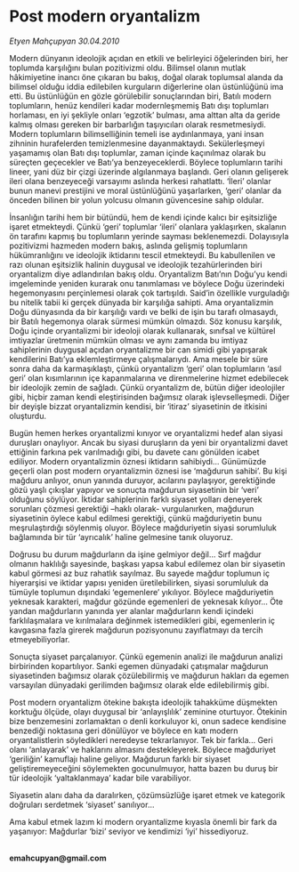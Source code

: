 # Post modern oryantalizm

*Etyen Mahçupyan 30.04.2010*

<div class="yazi"><p>Modern dünyanın ideolojik açıdan en etkili ve belirleyici öğelerinden biri, her toplumda karşılığını bulan pozitivizmi oldu. Bilimsel olanın mutlak hâkimiyetine inancı öne çıkaran bu bakış, doğal olarak toplumsal alanda da bilimsel olduğu iddia edilebilen kurguların diğerlerine olan üstünlüğünü ima etti. Bu üstünlüğün en gözle görülebilir sonuçlarından biri, Batılı modern toplumların, henüz kendileri kadar modernleşmemiş Batı dışı toplumları horlaması, en iyi şekliyle onları ‘egzotik’ bulması, ama alttan alta da geride kalmış olması gereken bir barbarlığın taşıyıcıları olarak resmetmesiydi. Modern toplumların bilimselliğinin temeli ise aydınlanmaya, yani insan zihninin hurafelerden temizlenmesine dayanmaktaydı. Sekülerleşmeyi yaşamamış olan Batı dışı toplumlar, zaman içinde kaçınılmaz olarak bu süreçten geçecekler ve Batı’ya benzeyeceklerdi. Böylece toplumların tarihi lineer, yani düz bir çizgi üzerinde algılanmaya başlandı. Geri olanın gelişerek ileri olana benzeyeceği varsayımı aslında herkesi rahatlattı. ‘İleri’ olanlar bunun manevi prestijini ve moral üstünlüğünü yaşarlarken, ‘geri’ olanlar da önceden bilinen bir yolun yolcusu olmanın güvencesine sahip oldular.</p>
<p>İnsanlığın tarihi hem bir bütündü, hem de kendi içinde kalıcı bir eşitsizliğe işaret etmekteydi. Çünkü ‘geri’ toplumlar ‘ileri’ olanlara yaklaşırken, skalanın ön tarafını kapmış bu toplumların yerinde sayması beklenemezdi. Dolayısıyla pozitivizmi hazmeden modern bakış, aslında gelişmiş toplumların hükümranlığını ve ideolojik iktidarını tescil etmekteydi. Bu kabullenilen ve razı olunan eşitsizlik halinin duygusal ve ideolojik tezahürlerinden biri oryantalizm diye adlandırılan bakış oldu. Oryantalizm Batı’nın Doğu’yu kendi imgeleminde yeniden kurarak onu tanımlaması ve böylece Doğu üzerindeki hegemonyasını perçinlemesi olarak çok tartışıldı. Said’in özellikle vurguladığı bu nitelik tabii ki gerçek dünyada bir karşılığa sahipti. Ama oryantalizmin Doğu dünyasında da bir karşılığı vardı ve belki de işin bu tarafı olmasaydı, bir Batılı hegemonya olarak sürmesi mümkün olmazdı. Söz konusu karşılık, Doğu içinde oryantalizmi bir ideoloji olarak kullanarak, sınıfsal ve kültürel imtiyazlar üretmenin mümkün olması ve aynı zamanda bu imtiyaz sahiplerinin duygusal açıdan oryantalizme bir can simidi gibi yapışarak kendilerini Batı’ya eklemleştirmeye çalışmalarıydı. Ama mesele bir süre sonra daha da karmaşıklaştı, çünkü oryantalizm ‘geri’ olan toplumların ‘asıl geri’ olan kısımlarının içe kapanmalarına ve direnmelerine hizmet edebilecek bir ideolojik zemin de sağladı. Çünkü oryantalizm de, bütün diğer ideolojiler gibi, hiçbir zaman kendi eleştirisinden bağımsız olarak işlevselleşmedi. Diğer bir deyişle bizzat oryantalizmin kendisi, bir ‘itiraz’ siyasetinin de itkisini oluşturdu.</p>
<p>Bugün hemen herkes oryantalizmi kınıyor ve oryantalizmi hedef alan siyasi duruşları onaylıyor. Ancak bu siyasi duruşların da yeni bir oryantalizmi davet ettiğinin farkına pek varılmadığı gibi, bu davete canı gönülden icabet ediliyor. Modern oryantalizmin öznesi iktidarın sahibiydi... Günümüzde geçerli olan post modern oryantalizmin öznesi ise ‘mağdurun sahibi’. Bu kişi mağduru anlıyor, onun yanında duruyor, acılarını paylaşıyor, gerektiğinde gözü yaşlı çıkışlar yapıyor ve sonuçta mağdurun siyasetinin bir ‘veri’ olduğunu söylüyor. İktidar sahiplerinin farklı siyaset yolları deneyerek sorunları çözmesi gerektiği –haklı olarak- vurgulanırken, mağdurun siyasetinin öylece kabul edilmesi gerektiği, çünkü mağduriyetin bunu meşrulaştırdığı söylenmiş oluyor. Böylece mağduriyetin siyasi sorumluluk bağlamında bir tür ‘ayrıcalık’ haline gelmesine tanık oluyoruz. </p>
<p>Doğrusu bu durum mağdurların da işine gelmiyor değil... Sırf mağdur olmanın haklılığı sayesinde, başkası yapsa kabul edilemez olan bir siyasetin kabul görmesi az buz rahatlık sayılmaz. Bu sayede mağdur toplumun iç hiyerarşisi ve iktidar yapısı yeniden üretilebilirken, siyasi sorumluluk da tümüyle toplumun dışındaki ‘egemenlere’ yıkılıyor. Böylece mağduriyetin yeknesak karakteri, mağdur gözünde egemenleri de yeknesak kılıyor... Öte yandan mağdurların yanında yer alanlar mağdurların kendi içindeki farklılaşmalara ve kırılmalara değinmek istemedikleri gibi, egemenlerin iç kavgasına fazla girerek mağdurun pozisyonunu zayıflatmayı da tercih etmeyebiliyorlar.</p>
<p>Sonuçta siyaset parçalanıyor. Çünkü egemenin analizi ile mağdurun analizi birbirinden kopartılıyor. Sanki egemen dünyadaki çatışmalar mağdurun siyasetinden bağımsız olarak çözülebilirmiş ve mağdurun hakları da egemen varsayılan dünyadaki gerilimden bağımsız olarak elde edilebilirmiş gibi. </p>
<p>Post modern oryantalizm ötekine bakışta ideolojik tahakküme düşmekten korktuğu ölçüde, olayı duygusal bir ‘anlayışlılık’ zeminine oturtuyor. Ötekinin bize benzemesini zorlamaktan o denli korkuluyor ki, onun sadece kendisine benzediği noktasına geri dönülüyor ve böylece en katı modern oryantalistlerin söyledikleri neredeyse tekrarlanıyor. Tek bir farkla... Geri olanı ‘anlayarak’ ve haklarını almasını destekleyerek. Böylece mağduriyet ‘geriliğin’ kamuflajı haline geliyor. Mağdurun farklı bir siyaset geliştiremeyeceğini söylemekten gocunulmuyor, hatta bazen bu duruş bir tür ideolojik ‘yaltaklanmaya’ kadar bile varabiliyor. </p>
<p>Siyasetin alanı daha da daralırken, çözümsüzlüğe işaret etmek ve kategorik doğruları serdetmek ‘siyaset’ sanılıyor... </p>
<p>Ama kabul etmek lazım ki modern oryantalizme kıyasla önemli bir fark da yaşanıyor: Mağdurlar ‘bizi’ seviyor ve kendimizi ‘iyi’ hissediyoruz.</p>
<p><b><br/>emahcupyan@gmail.com</b></p></div>
